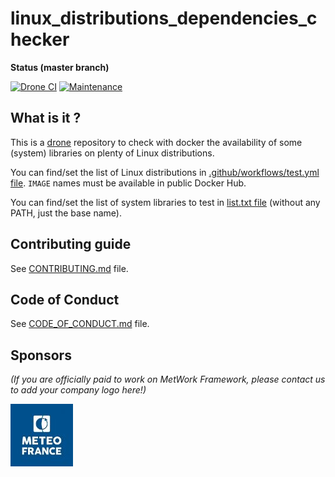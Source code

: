 # linux_distributions_dependencies_checker

[//]: # (automatically generated from https://github.com/metwork-framework/resources/blob/master/cookiecutter/_%7B%7Bcookiecutter.repo%7D%7D/README.md)

**Status (master branch)**




[![Drone CI](http://metwork-framework.org:8000/api/badges/metwork-framework/linux_distributions_dependencies_checker/status.svg)](http://metwork-framework.org:8000/metwork-framework/linux_distributions_dependencies_checker)
[![Maintenance](https://github.com/metwork-framework/resources/blob/master/badges/maintained.svg)]()


[//]: # (TABLE_OF_CONTENTS_PLACEHOLDER)



## What is it ?

This is a [drone](https://drone.io/) repository to check with docker
the availability of some (system) libraries on plenty of Linux distributions.

You can find/set the list of Linux distributions in [.github/workflows/test.yml file](test.yml). `IMAGE` names
must be available in public Docker Hub.

You can find/set the list of system libraries to test in [list.txt file](list.txt) (without any PATH, just the base name).











## Contributing guide

See [CONTRIBUTING.md](CONTRIBUTING.md) file.



## Code of Conduct

See [CODE_OF_CONDUCT.md](CODE_OF_CONDUCT.md) file.



## Sponsors

*(If you are officially paid to work on MetWork Framework, please contact us to add your company logo here!)*

[![logo](https://raw.githubusercontent.com/metwork-framework/resources/master/sponsors/meteofrance-small.jpeg)](http://www.meteofrance.com)
